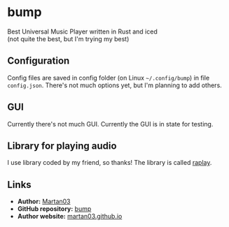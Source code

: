 # bump

Best Universal Music Player written in Rust and iced  
(not quite the best, but I'm trying my best)

## Configuration

Config files are saved in config folder (on Linux `~/.config/bump`) in file
`config.json`. There's not much options yet, but I'm planning to add others.

## GUI

Currently there's not much GUI. Currently the GUI is in state for testing.

## Library for playing audio

I use library coded by my friend, so thanks!
The library is called [raplay](https://github.com/BonnyAD9/raplay).

## Links

- **Author:** [Martan03](https://github.com/Martan03)
- **GitHub repository:** [bump](https://github.com/Martan03/bump)
- **Author website:** [martan03.github.io](https://martan03.github.io)
